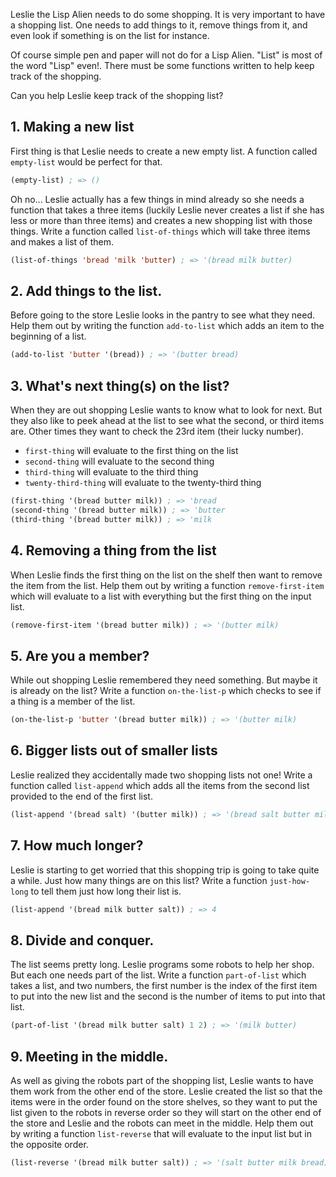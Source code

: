 Leslie the Lisp Alien needs to do some shopping. It is very important to have a shopping list. One needs to add things to it, remove things from it, and even look if something is on the list for instance.

Of course simple pen and paper will not do for a Lisp Alien. "List" is most of the word "Lisp" even!. There must be some functions written to help keep track of the shopping.

Can you help Leslie keep track of the shopping list?

## 1. Making a new list

First thing is that Leslie needs to create a new empty list. A function called `empty-list` would be perfect for that.

```lisp
(empty-list) ; => ()
```

Oh no... Leslie actually has a few things in mind already so she needs a function that takes a three items (luckily Leslie never creates a list if she has less or more than three items) and creates a new shopping list with those things. Write a function called `list-of-things` which will take three items and makes a list of them.

```lisp
(list-of-things 'bread 'milk 'butter) ; => '(bread milk butter)
```

## 2. Add things to the list.

Before going to the store Leslie looks in the pantry to see what they need. Help them out by writing the function `add-to-list` which adds an item to the beginning of a list.

```lisp
(add-to-list 'butter '(bread)) ; => '(butter bread)
```

## 3. What's next thing(s) on the list?

When they are out shopping Leslie wants to know what to look for next. But they also like to peek ahead at the list to see what the second, or third items are. Other times they want to check the 23rd item (their lucky number).

- `first-thing` will evaluate to the first thing on the list
- `second-thing` will evaluate to the second thing
- `third-thing` will evaluate to the third thing
- `twenty-third-thing` will evaluate to the twenty-third thing

```lisp
(first-thing '(bread butter milk)) ; => 'bread
(second-thing '(bread butter milk)) ; => 'butter
(third-thing '(bread butter milk)) ; => 'milk
```

## 4. Removing a thing from the list

When Leslie finds the first thing on the list on the shelf then want to remove the item from the list. Help them out by writing a function `remove-first-item` which will evaluate to a list with everything but the first thing on the input list.

```lisp
(remove-first-item '(bread butter milk)) ; => '(butter milk)
```

## 5. Are you a member?

While out shopping Leslie remembered they need something. But maybe it is already on the list? Write a function `on-the-list-p` which checks to see if a thing is a member of the list.

```lisp
(on-the-list-p 'butter '(bread butter milk)) ; => '(butter milk)
```

## 6. Bigger lists out of smaller lists

Leslie realized they accidentally made two shopping lists not one! Write a function called `list-append` which adds all the items from the second list provided to the end of the first list.

```lisp
(list-append '(bread salt) '(butter milk)) ; => '(bread salt butter milk)
```

## 7. How much longer?

Leslie is starting to get worried that this shopping trip is going to take quite a while. Just how many things are on this list? Write a function `just-how-long` to tell them just how long their list is.

```lisp
(list-append '(bread milk butter salt)) ; => 4
```

## 8. Divide and conquer.

The list seems pretty long. Leslie programs some robots to help her shop. But each one needs part of the list. Write a function `part-of-list` which takes a list, and two numbers, the first number is the index of the first item to put into the new list and the second is the number of items to put into that list.

```lisp
(part-of-list '(bread milk butter salt) 1 2) ; => '(milk butter)
```

## 9. Meeting in the middle.

As well as giving the robots part of the shopping list, Leslie wants to have them work from the other end of the store. Leslie created the list so that the items were in the order found on the store shelves, so they want to put the list given to the robots in reverse order so they will start on the other end of the store and Leslie and the robots can meet in the middle. Help them out by writing a function `list-reverse` that will evaluate to the input list but in the opposite order.

```lisp
(list-reverse '(bread milk butter salt)) ; => '(salt butter milk bread)
```

